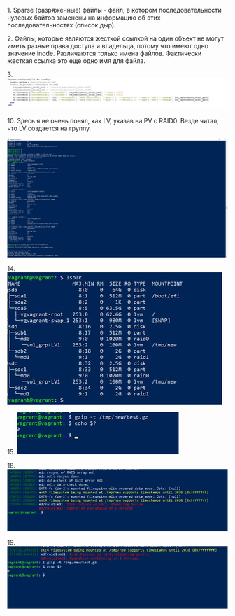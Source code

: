 <p>1. Sparse (разряженные) файлы -  файл, в котором последовательности нулевых байтов заменены на информацию об этих последовательностях (список дыр).</p>
<p>2. Файлы, которые являются жесткой ссылкой на один объект не могут иметь разные права доступа и владельца, потому что имеют одно значение inode. Различаются только имена файлов. Фактически жесткая ссылка это еще одно имя для файла.</p>
<p>3. <img src="../03-sysadmin-05-fs/img/fsp4.JPG"></p>
<p>10. Здесь я не очень понял, как LV, указав на PV с RAID0. Везде читал, что LV создается на группу.</p>
<p><img src="../03-sysadmin-05-fs/img/fsp6.JPG"></p>
<p>14. <img src="../03-sysadmin-05-fs/img/fsp1.JPG"></p>
<p>15. <img src="../03-sysadmin-05-fs/img/fsp2.JPG"></p>
<p>18. <img src="../03-sysadmin-05-fs/img/fsp3.JPG"></p>
<p>19. <img src="../03-sysadmin-05-fs/img/fsp5.JPG"></p>